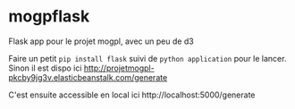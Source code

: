 # mogpflask
Flask app pour le projet mogpl, avec un peu de d3


Faire un petit `pip install flask` suivi de `python application` pour le lancer.
Sinon il est dispo ici http://projetmogpl-pkcby9jg3v.elasticbeanstalk.com/generate

C'est ensuite accessible en local ici http://localhost:5000/generate
